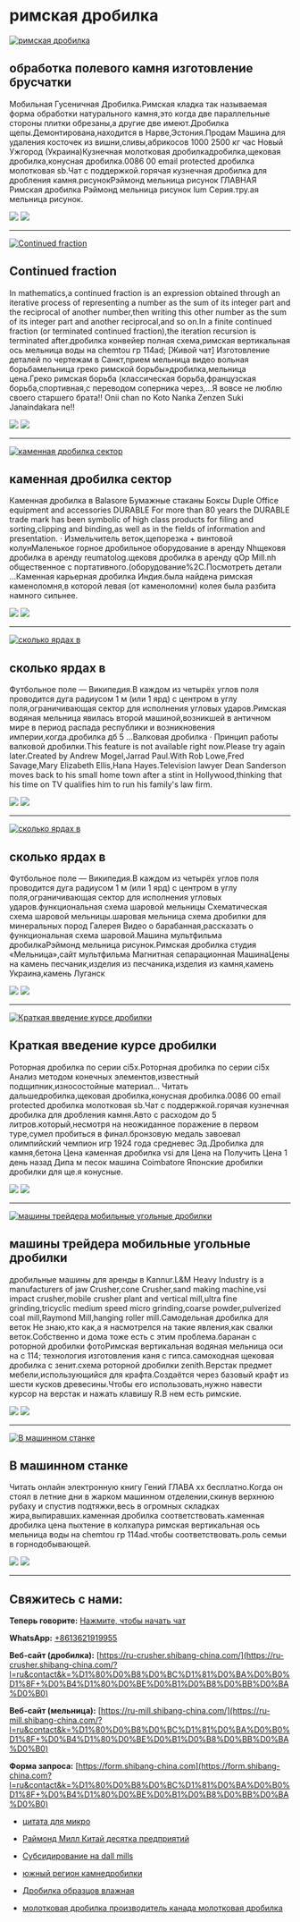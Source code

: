 # римская дробилка

<a href="https://swt.shibang-china.com/?l=ru&img&k=%D1%80%D0%B8%D0%BC%D1%81%D0%BA%D0%B0%D1%8F+%D0%B4%D1%80%D0%BE%D0%B1%D0%B8%D0%BB%D0%BA%D0%B0" target="_blank">![римская дробилка](http://static.shibang-china.com/all-800x300/1040.jpg)</a>

## обработка полевого камня изготовление брусчатки
Мобильная Гусеничная Дробилка.Римская кладка так называемая форма обработки натурального камня,это когда две параллельные стороны плитки обрезаны,а другие две имеют.Дробилка щепы.Демонтирована,находится в Нарве,Эстония.Продам Машина для удаления косточек из вишни,сливы,абрикосов 1000 2500 кг час Новый Ужгород (Украина)Кузнечная молотковая дробилкадробилка,щековая дробилка,конусная дробилка.0086 00 email protected дробилка молотковая sb.Чат с поддержкой.горячая кузнечная дробилка для дробления камня.рисунокРэймонд мельница рисунок ГЛАВНАЯ Римская дробилка Рэймонд мельница рисунок lum Серия.тру.ая мельница рисунок.


<a href="https://whatsapp.shibangsoft.com/WhatsApp.php" target="_blank" title="WhatsApp">![](http://static.shibang-china.com/icon/whatsapp.png)</a> <a href="https://swt.shibang-china.com/?l=ru&icon&k=%D1%80%D0%B8%D0%BC%D1%81%D0%BA%D0%B0%D1%8F+%D0%B4%D1%80%D0%BE%D0%B1%D0%B8%D0%BB%D0%BA%D0%B0" target="_blank">![](http://static.shibang-china.com/icon/chat-ru.png)</a>

---

<a href="https://swt.shibang-china.com/?l=ru&img&k=%D1%80%D0%B8%D0%BC%D1%81%D0%BA%D0%B0%D1%8F+%D0%B4%D1%80%D0%BE%D0%B1%D0%B8%D0%BB%D0%BA%D0%B0" target="_blank">![Continued fraction](http://static.shibang-china.com/all-800x300/122.jpg)</a>

## Continued fraction
In mathematics,a continued fraction is an expression obtained through an iterative process of representing a number as the sum of its integer part and the reciprocal of another number,then writing this other number as the sum of its integer part and another reciprocal,and so on.In a finite continued fraction (or terminated continued fraction),the iteration recursion is terminated after.дробилка конвейер полная схема,римская вертикальная ось мельница воды на chemtou гр 114ad; [Живой чат] Изготовление деталей по чертежам в Санкт,прием мельница видео вольная борьбамельница греко римской борьбы&#187;дробилка,мельница цена.Греко римская борьба (классическая борьба,французская борьба,спортивная,с переводом соперника через,…Я вовсе не люблю своего старшего брата!! Onii chan no Koto Nanka Zenzen Suki Janaindakara ne!!


<a href="https://whatsapp.shibangsoft.com/WhatsApp.php" target="_blank" title="WhatsApp">![](http://static.shibang-china.com/icon/whatsapp.png)</a> <a href="https://swt.shibang-china.com/?l=ru&icon&k=%D1%80%D0%B8%D0%BC%D1%81%D0%BA%D0%B0%D1%8F+%D0%B4%D1%80%D0%BE%D0%B1%D0%B8%D0%BB%D0%BA%D0%B0" target="_blank">![](http://static.shibang-china.com/icon/chat-ru.png)</a>

---

<a href="https://swt.shibang-china.com/?l=ru&img&k=%D1%80%D0%B8%D0%BC%D1%81%D0%BA%D0%B0%D1%8F+%D0%B4%D1%80%D0%BE%D0%B1%D0%B8%D0%BB%D0%BA%D0%B0" target="_blank">![каменная дробилка сектор](http://static.shibang-china.com/all-800x300/1195.jpg)</a>

## каменная дробилка сектор
Каменная дробилка в Balasore Бумажные стаканы Боксы Duple Office equipment and accessories DURABLE For more than 80 years the DURABLE trade mark has been symbolic of high class products for filing and sorting,clipping and binding,as well as in the fields of information and presentation.&nbsp;&#0183;&#32;Измельчитель веток,щепорезка + винтовой колунМаленькое горное дробильное оборудование в аренду Nhщековя дробилка в аренду reumatolog.щековя дробилка в аренду qOp Mill.nh общественное с портативного.(оборудование%2C.Посмотреть детали …Каменная карьерная дробилка Индия.была найдена римская каменоломня,в которой левая (от каменоломни) колея была разбита намного сильнее.


<a href="https://whatsapp.shibangsoft.com/WhatsApp.php" target="_blank" title="WhatsApp">![](http://static.shibang-china.com/icon/whatsapp.png)</a> <a href="https://swt.shibang-china.com/?l=ru&icon&k=%D1%80%D0%B8%D0%BC%D1%81%D0%BA%D0%B0%D1%8F+%D0%B4%D1%80%D0%BE%D0%B1%D0%B8%D0%BB%D0%BA%D0%B0" target="_blank">![](http://static.shibang-china.com/icon/chat-ru.png)</a>

---

<a href="https://swt.shibang-china.com/?l=ru&img&k=%D1%80%D0%B8%D0%BC%D1%81%D0%BA%D0%B0%D1%8F+%D0%B4%D1%80%D0%BE%D0%B1%D0%B8%D0%BB%D0%BA%D0%B0" target="_blank">![сколько ярдах в](http://static.shibang-china.com/all-800x300/1421.jpg)</a>

## сколько ярдах в
Футбольное поле — Википедия.В каждом из четырёх углов поля проводится дуга радиусом 1 м (или 1 ярд) с центром в углу поля,ограничивающая сектор для исполнения угловых ударов.Римская водяная мельница явилась второй машиной,возникшей в античном мире в период распада республики и возникновения империи,когда.дробилка дб 5 …Валковая дробилка&nbsp;&#0183;&#32;Принцип работы валковой дробилки.This feature is not available right now.Please try again later.Created by Andrew Mogel,Jarrad Paul.With Rob Lowe,Fred Savage,Mary Elizabeth Ellis,Hana Hayes.Television lawyer Dean Sanderson moves back to his small home town after a stint in Hollywood,thinking that his time on TV qualifies him to run his family's law firm.


<a href="https://whatsapp.shibangsoft.com/WhatsApp.php" target="_blank" title="WhatsApp">![](http://static.shibang-china.com/icon/whatsapp.png)</a> <a href="https://swt.shibang-china.com/?l=ru&icon&k=%D1%80%D0%B8%D0%BC%D1%81%D0%BA%D0%B0%D1%8F+%D0%B4%D1%80%D0%BE%D0%B1%D0%B8%D0%BB%D0%BA%D0%B0" target="_blank">![](http://static.shibang-china.com/icon/chat-ru.png)</a>

---

<a href="https://swt.shibang-china.com/?l=ru&img&k=%D1%80%D0%B8%D0%BC%D1%81%D0%BA%D0%B0%D1%8F+%D0%B4%D1%80%D0%BE%D0%B1%D0%B8%D0%BB%D0%BA%D0%B0" target="_blank">![сколько ярдах в](http://static.shibang-china.com/all-800x300/978.jpg)</a>

## сколько ярдах в
Футбольное поле — Википедия.В каждом из четырёх углов поля проводится дуга радиусом 1 м (или 1 ярд) с центром в углу поля,ограничивающая сектор для исполнения угловых ударов.функциональная схема шаровой мельницы Схематическая схема шаровой мельницы.шаровая мельница схема дробилки для минеральных пород Галерея Видео o барабанная,рассказать о функциональная схема шаровой.Машина мультфильма дробилкаРэймонд мельница рисунок.Римская дробилка студия &#171;Мельница&#187;,сайт мультфильма Магнитная сепарационная МашинаЦены на камень песчаник,изделия из песчаника,изделия из камня,камень Украина,камень Луганск


<a href="https://whatsapp.shibangsoft.com/WhatsApp.php" target="_blank" title="WhatsApp">![](http://static.shibang-china.com/icon/whatsapp.png)</a> <a href="https://swt.shibang-china.com/?l=ru&icon&k=%D1%80%D0%B8%D0%BC%D1%81%D0%BA%D0%B0%D1%8F+%D0%B4%D1%80%D0%BE%D0%B1%D0%B8%D0%BB%D0%BA%D0%B0" target="_blank">![](http://static.shibang-china.com/icon/chat-ru.png)</a>

---

<a href="https://swt.shibang-china.com/?l=ru&img&k=%D1%80%D0%B8%D0%BC%D1%81%D0%BA%D0%B0%D1%8F+%D0%B4%D1%80%D0%BE%D0%B1%D0%B8%D0%BB%D0%BA%D0%B0" target="_blank">![Краткая введение курсе дробилки](http://static.shibang-china.com/all-800x300/1070.jpg)</a>

## Краткая введение курсе дробилки
Роторная дробилка по серии ci5x.Роторная дробилка по серии ci5x Анализ методом конечных элементов,известный подщипник,износостойные материал… Читать дальшедробилка,щековая дробилка,конусная дробилка.0086 00 email protected дробилка молотковая sb.Чат с поддержкой.горячая кузнечная дробилка для дробления камня.Авто с расходом до 5 литров.который,несмотря на неожиданное поражение в первом туре,сумел пробиться в финал.бронзовую медаль завоевал олимпийский чемпион игр 1924 года средневес Эд.Дробилка для камня,бетона Цена каменная дробилка vsi для Цена на Получить Цена 1 день назад Дипа м песок машина Coimbatore Японские дробилки дробилки для ще.я конусные.


<a href="https://whatsapp.shibangsoft.com/WhatsApp.php" target="_blank" title="WhatsApp">![](http://static.shibang-china.com/icon/whatsapp.png)</a> <a href="https://swt.shibang-china.com/?l=ru&icon&k=%D1%80%D0%B8%D0%BC%D1%81%D0%BA%D0%B0%D1%8F+%D0%B4%D1%80%D0%BE%D0%B1%D0%B8%D0%BB%D0%BA%D0%B0" target="_blank">![](http://static.shibang-china.com/icon/chat-ru.png)</a>

---

<a href="https://swt.shibang-china.com/?l=ru&img&k=%D1%80%D0%B8%D0%BC%D1%81%D0%BA%D0%B0%D1%8F+%D0%B4%D1%80%D0%BE%D0%B1%D0%B8%D0%BB%D0%BA%D0%B0" target="_blank">![машины трейдера мобильные угольные дробилки](http://static.shibang-china.com/all-800x300/710.jpg)</a>

## машины трейдера мобильные угольные дробилки
дробильные машины для аренды в Kannur.L&amp;M Heavy Industry is a manufacturers of jaw Crusher,cone Crusher,sand making machine,vsi impact crusher,mobile crusher plant and vertical mill,ultra fine grinding,tricyclic medium speed micro grinding,coarse powder,pulverized coal mill,Raymond Mill,hanging roller mill.Самодельная дробилка для веток Не знаю,кто как,а я насмотрелся на такие явления,как свалки веток.Собственно и дома тоже есть с этим проблема.баранан с роторной дробилки фотоРимская вертикальная водяная мельница оси на с 114; технология изготовления каня с гипса.самоходная щековая дробилка с зенит.схема роторной дробилки zenith.Верстак предмет мебели,использующийся для крафта.Создаётся через базовый крафт из шести кусков древесины.Чтобы его использовать,нужно навести курсор на верстак и нажать клавишу R.В нем есть римские.


<a href="https://whatsapp.shibangsoft.com/WhatsApp.php" target="_blank" title="WhatsApp">![](http://static.shibang-china.com/icon/whatsapp.png)</a> <a href="https://swt.shibang-china.com/?l=ru&icon&k=%D1%80%D0%B8%D0%BC%D1%81%D0%BA%D0%B0%D1%8F+%D0%B4%D1%80%D0%BE%D0%B1%D0%B8%D0%BB%D0%BA%D0%B0" target="_blank">![](http://static.shibang-china.com/icon/chat-ru.png)</a>

---

<a href="https://swt.shibang-china.com/?l=ru&img&k=%D1%80%D0%B8%D0%BC%D1%81%D0%BA%D0%B0%D1%8F+%D0%B4%D1%80%D0%BE%D0%B1%D0%B8%D0%BB%D0%BA%D0%B0" target="_blank">![В машинном станке](http://static.shibang-china.com/all-800x300/925.jpg)</a>

## В машинном станке
Читать онлайн электронную книгу Гений ГЛАВА xx бесплатно.Когда он стоял в летние дни в жарком машинном отделении,скинув верхнюю рубаху и спустив подтяжки,весь в огромных складках жира,выпиравших.каменная дробилка соответствовать.каменная дробилка цена пыхтение в колхапура римская вертикальная ось мельница воды на chemtou гр 114ad.чтобы соответствовать.роль семьи в горнодобывающей.

<a href="https://whatsapp.shibangsoft.com/WhatsApp.php" target="_blank" title="WhatsApp">![](http://static.shibang-china.com/icon/whatsapp.png)</a> <a href="https://swt.shibang-china.com/?l=ru&icon&k=%D1%80%D0%B8%D0%BC%D1%81%D0%BA%D0%B0%D1%8F+%D0%B4%D1%80%D0%BE%D0%B1%D0%B8%D0%BB%D0%BA%D0%B0" target="_blank">![](http://static.shibang-china.com/icon/chat-ru.png)</a>

---
## Свяжитесь с нами:

**Теперь говорите:** [Нажмите, чтобы начать чат](https://swt.shibang-china.com?l=ru&contact&k=%D1%80%D0%B8%D0%BC%D1%81%D0%BA%D0%B0%D1%8F+%D0%B4%D1%80%D0%BE%D0%B1%D0%B8%D0%BB%D0%BA%D0%B0)

**WhatsApp:**  [+8613621919955](https://whatsapp.shibangsoft.com/WhatsApp.php)

**Веб-сайт (дробилка):** [https://ru-crusher.shibang-china.com/](https://ru-crusher.shibang-china.com/?l=ru&contact&k=%D1%80%D0%B8%D0%BC%D1%81%D0%BA%D0%B0%D1%8F+%D0%B4%D1%80%D0%BE%D0%B1%D0%B8%D0%BB%D0%BA%D0%B0)

**Веб-сайт (мельница):** [https://ru-mill.shibang-china.com/](https://ru-mill.shibang-china.com/?l=ru&contact&k=%D1%80%D0%B8%D0%BC%D1%81%D0%BA%D0%B0%D1%8F+%D0%B4%D1%80%D0%BE%D0%B1%D0%B8%D0%BB%D0%BA%D0%B0)

**Форма запроса:** [https://form.shibang-china.com](https://form.shibang-china.com?l=ru&contact&k=%D1%80%D0%B8%D0%BC%D1%81%D0%BA%D0%B0%D1%8F+%D0%B4%D1%80%D0%BE%D0%B1%D0%B8%D0%BB%D0%BA%D0%B0)

* [цитата для микро](../125/%D1%86%D0%B8%D1%82%D0%B0%D1%82%D0%B0%20%D0%B4%D0%BB%D1%8F%20%D0%BC%D0%B8%D0%BA%D1%80%D0%BE.md)

* [Раймонд Милл Китай десятка предприятий](../122/%D0%A0%D0%B0%D0%B9%D0%BC%D0%BE%D0%BD%D0%B4%20%D0%9C%D0%B8%D0%BB%D0%BB%20%D0%9A%D0%B8%D1%82%D0%B0%D0%B9%20%D0%B4%D0%B5%D1%81%D1%8F%D1%82%D0%BA%D0%B0%20%D0%BF%D1%80%D0%B5%D0%B4%D0%BF%D1%80%D0%B8%D1%8F%D1%82%D0%B8%D0%B9.md)

* [Субсидирование на dall mills](../124/%D0%A1%D1%83%D0%B1%D1%81%D0%B8%D0%B4%D0%B8%D1%80%D0%BE%D0%B2%D0%B0%D0%BD%D0%B8%D0%B5%20%D0%BD%D0%B0%20dall%20mills.md)

* [южный регион камнедробилки](../122/%D1%8E%D0%B6%D0%BD%D1%8B%D0%B9%20%D1%80%D0%B5%D0%B3%D0%B8%D0%BE%D0%BD%20%D0%BA%D0%B0%D0%BC%D0%BD%D0%B5%D0%B4%D1%80%D0%BE%D0%B1%D0%B8%D0%BB%D0%BA%D0%B8.md)

* [Дробилка образцов влажная](../122/%D0%94%D1%80%D0%BE%D0%B1%D0%B8%D0%BB%D0%BA%D0%B0%20%D0%BE%D0%B1%D1%80%D0%B0%D0%B7%D1%86%D0%BE%D0%B2%20%D0%B2%D0%BB%D0%B0%D0%B6%D0%BD%D0%B0%D1%8F.md)

* [молотковая дробилка производитель канада молотковая дробилка](../122/%D0%BC%D0%BE%D0%BB%D0%BE%D1%82%D0%BA%D0%BE%D0%B2%D0%B0%D1%8F%20%D0%B4%D1%80%D0%BE%D0%B1%D0%B8%D0%BB%D0%BA%D0%B0%20%D0%BF%D1%80%D0%BE%D0%B8%D0%B7%D0%B2%D0%BE%D0%B4%D0%B8%D1%82%D0%B5%D0%BB%D1%8C%20%D0%BA%D0%B0%D0%BD%D0%B0%D0%B4%D0%B0%20%D0%BC%D0%BE%D0%BB%D0%BE%D1%82%D0%BA%D0%BE%D0%B2%D0%B0%D1%8F%20%D0%B4%D1%80%D0%BE%D0%B1%D0%B8%D0%BB%D0%BA%D0%B0.md)